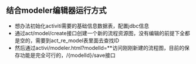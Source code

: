 ## 结合modeler编辑器运行方式

* 想办法初始化activiti需要的基础信息数据表，配置jdbc信息
* 通过act/model/create接口创建一个新的流程资源图，没有编辑的前提下全都是空的，需要到act_re_model表里面去查找ID
* 然后通过activi/modeler.html?modelId=**访问刚刚新建的流程图，目前的保存功能是完全可行的，/{modelId}/save接口
